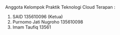 Anggota Kelompok Praktik Teknologi Cloud Terapan :
1. SAID			135610096 (Ketua)
2. Purnomo Jati Nugroho	135610098
3. Imam Taufiq		13561
